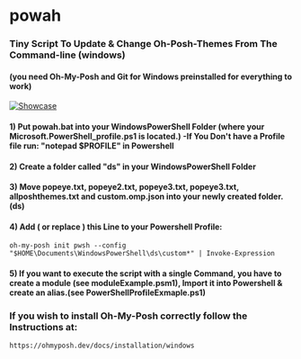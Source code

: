 # powah
### Tiny Script To Update & Change Oh-Posh-Themes From The Command-line (windows)
#### (you need Oh-My-Posh and Git for Windows preinstalled for everything to work) 
[![Showcase](https://img.youtube.com/vi/btP_ThG7QKI/0.jpg)](https://www.youtube.com/watch?v=btP_ThG7QKI)
#### 1) Put powah.bat into your WindowsPowerShell Folder (where your Microsoft.PowerShell_profile.ps1 is located.) -If You Don't have a Profile file run: "notepad $PROFILE" in Powershell
#### 2) Create a folder called "ds" in your WindowsPowerShell Folder
#### 3) Move popeye.txt, popeye2.txt, popeye3.txt, popeye3.txt, allposhthemes.txt and custom.omp.json into your newly created folder. (ds)
#### 4) Add ( or replace ) this Line to your Powershell Profile: 
```
oh-my-posh init pwsh --config "$HOME\Documents\WindowsPowerShell\ds\custom*" | Invoke-Expression
```
#### 5) If you want to execute the script with a single Command, you have to create a module (see moduleExample.psm1), Import it into Powershell & create an alias.(see PowerShellProfileExmaple.ps1)

### If you wish to install Oh-My-Posh correctly follow the Instructions at:
```
https://ohmyposh.dev/docs/installation/windows
```

